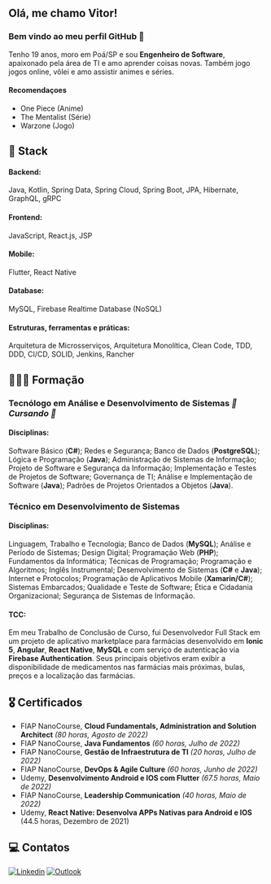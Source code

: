 ## Olá, me chamo Vitor! 
### Bem vindo ao meu perfil GitHub 👋

Tenho 19 anos, moro em Poá/SP e sou **Engenheiro de Software**, apaixonado pela área de TI e amo aprender coisas novas. Também jogo jogos online, vôlei e amo assistir animes e séries.

#### Recomendaçoes
* One Piece (Anime)
* The Mentalist (Série)
* Warzone (Jogo)

## 🚀 Stack
#### Backend:
Java, Kotlin, Spring Data, Spring Cloud, Spring Boot, JPA, Hibernate, GraphQL, gRPC

#### Frontend:
JavaScript, React.js, JSP

#### Mobile:
Flutter, React Native

#### Database:
MySQL, Firebase Realtime Database (NoSQL)

#### Estruturas, ferramentas e práticas:
Arquitetura de Microsserviços, Arquitetura Monolítica, Clean Code, TDD, DDD, CI/CD, SOLID, Jenkins, Rancher

## 👨🏽‍🎓 Formação

### Tecnólogo em Análise e Desenvolvimento de Sistemas  *🚧 Cursando 🚧*
#### Disciplinas:
Software Básico (**C#**); Redes e Segurança; Banco de Dados (**PostgreSQL**); Lógica e Programação (**Java**); Administração de Sistemas de Informação; Projeto de Software e Segurança da Informação; Implementação e Testes de Projetos de Software; Governança de TI; Análise e Implementação de Software (**Java**); Padrões de Projetos Orientados a Objetos (**Java**).

### Técnico em Desenvolvimento de Sistemas
#### Disciplinas:
Linguagem, Trabalho e Tecnologia; Banco de Dados (**MySQL**); Análise e Período de Sistemas; Design Digital; Programação Web (**PHP**); Fundamentos da Informática; Técnicas de Programação; Programação e Algoritmos; Inglês Instrumental; Desenvolvimento de Sistemas (**C#** e **Java**); Internet e Protocolos; Programação de Aplicativos Mobile (**Xamarin/C#**); Sistemas Embarcados; Qualidade e Teste de Software; Ética e Cidadania Organizacional; Segurança de Sistemas de Informação.
#### TCC:
Em meu Trabalho de Conclusão de Curso, fui Desenvolvedor Full Stack em um projeto de aplicativo marketplace para farmácias desenvolvido em **Ionic 5**, **Angular**, **React Native**, **MySQL** e com serviço de autenticação via **Firebase Authentication**. Seus principais objetivos eram exibir a disponibilidade de medicamentos nas farmácias mais próximas, bulas, preços e a localização das farmácias.

## 🎖️ Certificados
* FIAP NanoCourse, **Cloud Fundamentals, Administration and Solution Architect** *(80 horas, Agosto de 2022)*
* FIAP NanoCourse,  **Java Fundamentos** *(60 horas, Julho de 2022)*
* FIAP NanoCourse, **Gestão de Infraestrutura de TI** *(20 horas, Julho de 2022)*
* FIAP NanoCourse, **DevOps & Agile Culture** *(60 horas, Junho de 2022)*
* Udemy, **Desenvolvimento Android e IOS com Flutter** *(67.5 horas, Maio de 2022)*
* FIAP NanoCourse, **Leadership Communication** *(40 horas, Maio de 2022)*
* Udemy, **React Native: Desenvolva APPs Nativas para Android e IOS** (44.5 horas, Dezembro de 2021)

## 💻 Contatos

[![Linkedin](https://img.shields.io/badge/Linkedin-0e76a8?style=for-the-badge&logo=linkedin&logoColor=white)](https://www.linkedin.com/in/vitorssb/)
[![Outlook](https://img.shields.io/badge/Microsoft_Outlook-0078D4?style=for-the-badge&logo=microsoft-outlook&logoColor=white)](mailto:dev.vitor.santos@outlook.com)
